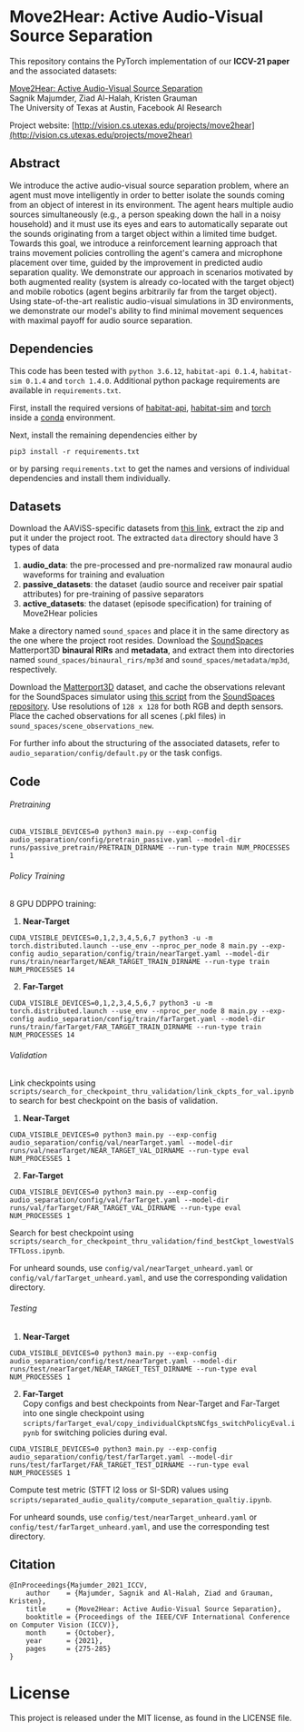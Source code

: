 # Move2Hear: Active Audio-Visual Source Separation
This repository contains the PyTorch implementation of our **ICCV-21 paper** and the associated datasets: 

[Move2Hear: Active Audio-Visual Source Separation](http://vision.cs.utexas.edu/projects/move2hear)<br />
Sagnik Majumder, Ziad Al-Halah, Kristen Grauman<br />
The University of Texas at Austin, Facebook AI Research

Project website: [http://vision.cs.utexas.edu/projects/move2hear](http://vision.cs.utexas.edu/projects/move2hear)

## Abstract
We introduce the active audio-visual source separation problem, where an agent must move intelligently in order to better isolate the sounds coming from an object of interest in its environment. The agent hears multiple audio sources simultaneously (e.g., a person speaking down the hall in a noisy household) and it must use its eyes and ears to automatically separate out the sounds originating from a target object within a limited time budget. Towards this goal, we introduce a reinforcement learning approach that trains movement policies controlling the agent's camera and microphone placement over time, guided by the improvement in predicted audio separation quality. We demonstrate our approach in scenarios motivated by both augmented reality (system is already co-located with the target object) and mobile robotics (agent begins arbitrarily far from the target object). Using state-of-the-art realistic audio-visual simulations in 3D environments, we demonstrate our model's ability to find minimal movement sequences with maximal payoff for audio source separation.

## Dependencies
This code has been tested with ```python 3.6.12```, ```habitat-api 0.1.4```, ```habitat-sim 0.1.4``` and ```torch 1.4.0```. Additional python package requirements are available in ```requirements.txt```.   
  
First, install the required versions of [habitat-api](https://github.com/facebookresearch/habitat-lab), [habitat-sim](https://github.com/facebookresearch/habitat-sim) and [torch](https://pytorch.org/) inside a [conda](https://www.anaconda.com/) environment. 

Next, install the remaining dependencies either by 
```
pip3 install -r requirements.txt
``` 
or by parsing ```requirements.txt``` to get the names and versions of individual dependencies and install them individually.

## Datasets
Download the AAViSS-specific datasets from [this link](https://bit.ly/3sKrvm2), extract the zip and put it under the project root. The extracted ```data``` directory should have 3 types of data
1. **audio_data**: the pre-processed and pre-normalized raw monaural audio waveforms for training and evaluation    
2. **passive_datasets**: the dataset (audio source and receiver pair spatial attributes) for pre-training of passive separators    
3. **active_datasets**: the dataset (episode specification) for training of Move2Hear policies   
    
Make a directory named ```sound_spaces``` and place it in the same directory as the one where the project root resides. Download the [SoundSpaces](https://github.com/facebookresearch/sound-spaces/blob/main/soundspaces/README.md) Matterport3D **binaural RIRs** and **metadata**, and extract them into directories named ```sound_spaces/binaural_rirs/mp3d``` and ```sound_spaces/metadata/mp3d```, respectively.    
     
Download the [Matterport3D](https://niessner.github.io/Matterport/) dataset, and cache the observations relevant for the SoundSpaces simulator using [this script](https://github.com/facebookresearch/sound-spaces/blob/main/scripts/cache_observations.py) from the [SoundSpaces repository](https://github.com/facebookresearch/sound-spaces). Use resolutions of ```128 x 128``` for both RGB and depth sensors. Place the cached observations for all scenes (.pkl files) in ```sound_spaces/scene_observations_new```.    
     
For further info about the structuring of the associated datasets, refer to ```audio_separation/config/default.py``` or the task configs.              

## Code
###### Pretraining    
```
CUDA_VISIBLE_DEVICES=0 python3 main.py --exp-config audio_separation/config/pretrain_passive.yaml --model-dir runs/passive_pretrain/PRETRAIN_DIRNAME --run-type train NUM_PROCESSES 1
```
###### Policy Training
8 GPU DDPPO training:    
1. **Near-Target** 
```
CUDA_VISIBLE_DEVICES=0,1,2,3,4,5,6,7 python3 -u -m torch.distributed.launch --use_env --nproc_per_node 8 main.py --exp-config audio_separation/config/train/nearTarget.yaml --model-dir runs/train/nearTarget/NEAR_TARGET_TRAIN_DIRNAME --run-type train NUM_PROCESSES 14
```    
2. **Far-Target**  
```
CUDA_VISIBLE_DEVICES=0,1,2,3,4,5,6,7 python3 -u -m torch.distributed.launch --use_env --nproc_per_node 8 main.py --exp-config audio_separation/config/train/farTarget.yaml --model-dir runs/train/farTarget/FAR_TARGET_TRAIN_DIRNAME --run-type train NUM_PROCESSES 14
```   

###### Validation    
Link checkpoints using ```scripts/search_for_checkpoint_thru_validation/link_ckpts_for_val.ipynb``` to search for best checkpoint on the basis of validation.    
1. **Near-Target**    
```
CUDA_VISIBLE_DEVICES=0 python3 main.py --exp-config audio_separation/config/val/nearTarget.yaml --model-dir runs/val/nearTarget/NEAR_TARGET_VAL_DIRNAME --run-type eval NUM_PROCESSES 1
```
2. **Far-Target**  
```
CUDA_VISIBLE_DEVICES=0 python3 main.py --exp-config audio_separation/config/val/farTarget.yaml --model-dir runs/val/farTarget/FAR_TARGET_VAL_DIRNAME --run-type eval NUM_PROCESSES 1
```

Search for best checkpoint using ```scripts/search_for_checkpoint_thru_validation/find_bestCkpt_lowestValSTFTLoss.ipynb```.   
     
For unheard sounds, use ```config/val/nearTarget_unheard.yaml``` or ```config/val/farTarget_unheard.yaml```, and use the corresponding validation directory.          


###### Testing        
1. **Near-Target**    
```
CUDA_VISIBLE_DEVICES=0 python3 main.py --exp-config audio_separation/config/test/nearTarget.yaml --model-dir runs/test/nearTarget/NEAR_TARGET_TEST_DIRNAME --run-type eval NUM_PROCESSES 1
```   
       
2. **Far-Target**    
Copy configs and best checkpoints from Near-Target and Far-Target into one single checkpoint using ```scripts/farTarget_eval/copy_individualCkptsNCfgs_switchPolicyEval.ipynb``` for switching policies during eval.    
```
CUDA_VISIBLE_DEVICES=0 python3 main.py --exp-config audio_separation/config/test/farTarget.yaml --model-dir runs/test/farTarget/FAR_TARGET_TEST_DIRNAME --run-type eval NUM_PROCESSES 1
```
     
Compute test metric (STFT l2 loss or SI-SDR) values using ```scripts/separated_audio_quality/compute_separation_qualtiy.ipynb```.      
      
For unheard sounds, use ```config/test/nearTarget_unheard.yaml``` or ```config/test/farTarget_unheard.yaml```, and use the corresponding test directory.     

## Citation
```
@InProceedings{Majumder_2021_ICCV,
    author    = {Majumder, Sagnik and Al-Halah, Ziad and Grauman, Kristen},
    title     = {Move2Hear: Active Audio-Visual Source Separation},
    booktitle = {Proceedings of the IEEE/CVF International Conference on Computer Vision (ICCV)},
    month     = {October},
    year      = {2021},
    pages     = {275-285}
}
```

# License
This project is released under the MIT license, as found in the LICENSE file.
